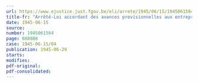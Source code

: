 ```yaml
---
url: https://www.ejustice.just.fgov.be/eli/arrete/1945/06/15/1945061504/justel
title-fr: "Arrêté-Loi accordant des avances provisionnelles aux entrepreneurs de travaux publics"
date: 1945-06-15
source:
number: 1945061504
page: 888888
case: 1945-06-15/04
publication: 1945-06-29
starts:
modifies:
pdf-original:
pdf-consolidated:
---
```


